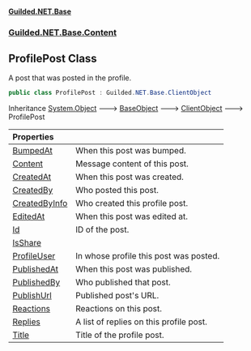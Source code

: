 #### [Guilded.NET.Base](Guilded_NET_Base.md 'Guilded.NET.Base')
### [Guilded.NET.Base.Content](Guilded_NET_Base.md#Guilded_NET_Base_Content 'Guilded.NET.Base.Content')
## ProfilePost Class
A post that was posted in the profile.  
```csharp
public class ProfilePost : Guilded.NET.Base.ClientObject
```

Inheritance [System.Object](https://docs.microsoft.com/en-us/dotnet/api/System.Object 'System.Object') &#129106; [BaseObject](BaseObject.md 'Guilded.NET.Base.BaseObject') &#129106; [ClientObject](ClientObject.md 'Guilded.NET.Base.ClientObject') &#129106; ProfilePost  

| Properties | |
| :--- | :--- |
| [BumpedAt](ProfilePost_BumpedAt.md 'Guilded.NET.Base.Content.ProfilePost.BumpedAt') | When this post was bumped.<br/> |
| [Content](ProfilePost_Content.md 'Guilded.NET.Base.Content.ProfilePost.Content') | Message content of this post.<br/> |
| [CreatedAt](ProfilePost_CreatedAt.md 'Guilded.NET.Base.Content.ProfilePost.CreatedAt') | When this post was created.<br/> |
| [CreatedBy](ProfilePost_CreatedBy.md 'Guilded.NET.Base.Content.ProfilePost.CreatedBy') | Who posted this post.<br/> |
| [CreatedByInfo](ProfilePost_CreatedByInfo.md 'Guilded.NET.Base.Content.ProfilePost.CreatedByInfo') | Who created this profile post.<br/> |
| [EditedAt](ProfilePost_EditedAt.md 'Guilded.NET.Base.Content.ProfilePost.EditedAt') | When this post was edited at.<br/> |
| [Id](ProfilePost_Id.md 'Guilded.NET.Base.Content.ProfilePost.Id') | ID of the post.<br/> |
| [IsShare](ProfilePost_IsShare.md 'Guilded.NET.Base.Content.ProfilePost.IsShare') |  |
| [ProfileUser](ProfilePost_ProfileUser.md 'Guilded.NET.Base.Content.ProfilePost.ProfileUser') | In whose profile this post was posted.<br/> |
| [PublishedAt](ProfilePost_PublishedAt.md 'Guilded.NET.Base.Content.ProfilePost.PublishedAt') | When this post was published.<br/> |
| [PublishedBy](ProfilePost_PublishedBy.md 'Guilded.NET.Base.Content.ProfilePost.PublishedBy') | Who published that post.<br/> |
| [PublishUrl](ProfilePost_PublishUrl.md 'Guilded.NET.Base.Content.ProfilePost.PublishUrl') | Published post's URL.<br/> |
| [Reactions](ProfilePost_Reactions.md 'Guilded.NET.Base.Content.ProfilePost.Reactions') | Reactions on this post.<br/> |
| [Replies](ProfilePost_Replies.md 'Guilded.NET.Base.Content.ProfilePost.Replies') | A list of replies on this profile post.<br/> |
| [Title](ProfilePost_Title.md 'Guilded.NET.Base.Content.ProfilePost.Title') | Title of the profile post.<br/> |
